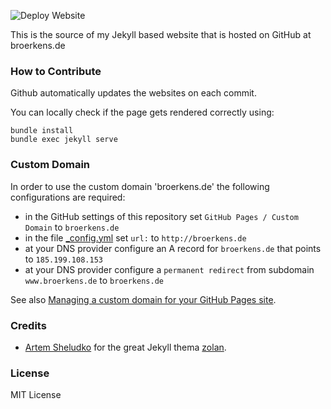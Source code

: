 ![Deploy Website](https://github.com/MarkBroerkens/markbroerkens.github.io/workflows/Deploy%20Website/badge.svg)

This is the source of my Jekyll based website that is hosted on GitHub at broerkens.de

### How to Contribute
Github automatically updates the websites on each commit.

You can locally check if the page gets rendered correctly using:
```
bundle install
bundle exec jekyll serve
```

### Custom Domain
In order to use the custom domain 'broerkens.de' the following configurations are required:

* in the GitHub settings of this repository set `GitHub Pages / Custom Domain` to `broerkens.de`
* in the file [_config.yml](_config.yml) set `url:` to `http://broerkens.de`
* at your DNS provider configure an A record for `broerkens.de` that points to `185.199.108.153`
* at your DNS provider configure a `permanent redirect` from subdomain `www.broerkens.de` to `broerkens.de`

See also [Managing a custom domain for your GitHub Pages site](https://docs.github.com/en/free-pro-team@latest/github/working-with-github-pages/managing-a-custom-domain-for-your-github-pages-site).

### Credits
* [Artem Sheludko](http://artemsheludko.com) for the great Jekyll thema [zolan](https://github.com/artemsheludko/zolan).

### License

MIT License


